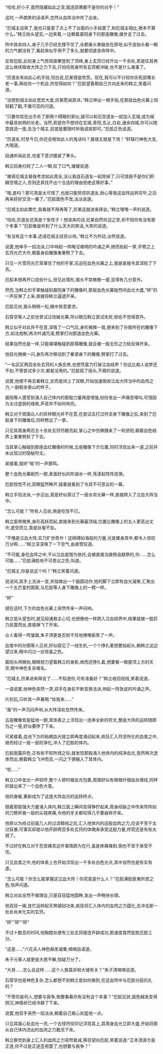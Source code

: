 
“哈哈,好小子,竟然隐藏如此之深,就连邵鹰都不是你的对手！”

这时,一声朗笑的话语声,忽然从血阵当中传了出来。

“厄城主说笑了,我也只是耍了点上不了台面的小手段罢了,和厄城主相比,根本不算什么。”韩立抬头望去,一边笑着,一边朝着晨阳身下的那座雕像,缓步走了过去。

阵中其余四人,身子几乎已经支撑不住了,全都垂头耷脑坐在原地,似乎连抬头看一眼的力气都没有了,看起来似乎用不了多久,就要彻底丧命阵中。

反观厄脍,此刻身上气势简直攀登到了顶峰,身上玄窍已经开出一千余处,若是任其再这么继续吸收大阵之力下去,只怕将周身所有玄窍都冲破,也不是什么难事了。

“厉道友有如此心机手段,坦白说,厄某很是欣赏。现在,我可以不计较你杀死邵鹰长老一事,再给你一个机会,你觉得如何？”厄脍望着朝自己方向走来的韩立,笑着问道。

“没想到城主如此宽宏大度,厉某愿闻其详。”韩立伸出一根手指,在那层血色光幕上轻轻戳了戳,不置可否的问道。

“只要你现在出手杀了那两个碍眼的家伙,就可以和石空道友一起加入玄城,成为城中最具权柄的长老。当然,若是你不想待在玄城,青阳,玄止,白岩,通余四城,你可以随意挑选一座,去当个城主,前提是要随时听我调宣即可。”厄脍正色说道。

“厉道友,时至今日,你还会相信此人的鬼话吗？晨城主就是下场！”轩辕行神色大变,大喝道。

段通听闻此言,也是下意识握紧了拳头。

韩立回身扫视了二人一眼,叹了口气,缓缓说道:

“难得厄城主替我考虑如此周全,没让我连石道友一起除掉了,只可惜我不是你们积鳞空境之人,否则还真找不出个合适的理由拒绝这等好事。”

“哦,是吗？那可真是太可惜了,也就只能劳烦厉道友,耐心等我这血阵运转完毕,之后再来好好交流一番了。”厄脍面色不改,淡淡说道。

“厄城主如此繁忙,我看就不用再等了,厉某这就进来拜会。”韩立嘿嘿一声的说道。

“哈哈,厉道友还真是个急性子！想进来的话,厄某自然欢迎之至,却不知你有没有那个本事？”厄脍像是听到了什么天大的笑话,大笑的说道。

“有没有这个本事,还请厄城主拭目以待。”韩立不为所动,淡然说道。

说罢,他单手一掐法诀,口中响起一阵晦涩难明的吟诵之声,继而抬起一掌,手臂之上玄窍光芒大作,朝着身前雕像重重劈了下去。

只见一片雪亮光芒笼罩住了他的手掌,压迫在血色光幕之上,竟是直接令其深陷了下去。

厄脍本想再开口说些什么,但见此情形,眉头不禁微微一蹙,显得有几分意外。

然而,当韩立的手掌触碰到晨阳身下的雕像时,那层血色光幕陡然间血光大盛,“砰”的一声反弹了上来,直接将韩立逼退开来。

厄脍见状,眉头稍稍一松,眼中笑意更浓。

石穿空等人之前也曾试过攻破光幕,所以眼见韩立尝试失败,倒也不觉得意外。

韩立似乎对此并不在意,深吸了一口气后,身形微微一晃,便来到了孙图所在的雕像下方,如法炮制,再次吟诵咒语,劈掌打向那道血色光幕。

结果自然也是一样,只能堪堪触碰到那尊雕像,就会被一股无形之力给反弹开来。

他目光微微一闪,身形再次移动到了秦源身下的雕像,劈掌打了过去。

“一名区区两百余处玄窍的人族玄修,也想凭蛮力打破泣血结界？你这比痴人说梦还不如,不管尝试多少次,都是没用的。”厄脍摇了摇头,不屑的说道。

说罢,他便不再去看韩立,反而是闭上了双眼,开始加速吸收泣血大阵当中的血肉之力,一副稳坐泰山的样子。

晨阳等人感受到涌入自己体内的那股力量再度增强,纷纷发出一声痛苦嚎叫,可惜因为太过虚弱的缘故,声音并不如何响亮。

韩立对于周围众人的异样眼光并不在意,在尝试击打过符坚身下雕像之后,来到了厄脍身下的雕像后,同样劈出了一掌。

只见其周身两百五十余处玄窍尽数亮起,掌心之中仿佛摄来了一轮骄阳,朝着血色结界上重重劈斩了下去。

当其掌心触碰到那座血红雕像的时候,五座雕像下方位置,同时浮现出来一道,之前并未出现过的隐秘符文。

紧接着,就听“嗡”的一声颤鸣。

整个血色光幕剧烈一颤,表面好似风吹湖水一样,荡漾起阵阵涟漪。

厄脍惊觉不对,双眼猛然睁开,接着就看到了令其不可思议的一幕。

韩立手掐法诀,一步迈出,竟是好似穿过了一层水帘光幕一样,直接跨入了泣血大阵当中。

“怎么可能？”所有人见状,俱是吃惊不已。

韩立面带微笑,身形高跃而起,直接来到光幕最顶端,位置比雕像上的五人更高出丈许,虚空而立,竟是丝毫不坠。

“不愧是泣血大阵,实乃旷世奇作！这磅礴如海般的力量,光是置身其中,都令人惊叹万分啊……”韩立深深嗅了一下空气,由衷赞叹道。

“不可能,身在血阵之中,不以泣血星图为依托,会被直接当做祭品献祭的,你……怎么可能……”厄脍满脸地不可思议之色,叫道。

“厄城主,你是说这个吗？”韩立笑着问道。

说话间,其手上法诀一变,并指做出一个画圆动作,他的脚下立即有血光凝聚,汇聚出一个五芒星的图案,与厄脍等人身下雕像上的一模一样。

“砰”

就在这时,下方的血色光幕上突然传来一声闷响。

韩立低头望去时,就见段通救主心切,也想像他一样跨入泣血结界中,结果就被一股巨力反震而出,直接弹飞了开来。

众人看得一阵皱眉,朱子清更是忍耐不住地掩嘴偷笑了一声。

血茧中的孙图等人见状,好似窥见了一线生机,一个个挣扎着想要抬起头,朝韩立这边望过来,眼中闪过一丝惊喜之色。

晨阳头颅微抬,眼睛努力望着韩立的身影,继而还挣扎着,想要看一眼屋顶上方的天空,眼中神色复杂难名。

“厄城主,厉某进来拜会了……不知道你,可有准备好？”韩立收回视线,笑着说道。

一语说罢,他神色突然一肃,双手在身前不断变换法诀,响起一阵急促的吟诵之声。

片刻后,只听其一声暴喝:“给我来……”

“轰”的一声沉闷声响,从大阵深处忽然传来。

五座雕像皆是猛地一颤,其体表之上浮现出一连串全新的符文,整座大阵的运转随即为之一窒,好似要停了下来。

可紧接着,血池下方的粘稠血光就立即再度涌动起来,疯狂汇入符坚所化的血茧之中,继而经过一层一层的净化,冲入了厄脍的体内。

厄脍面露异色,正有些不知所措之际,就发现那股涌入他体内的纯净血光,竟然再次透体而出,朝着韩立飞冲而去,一闪之下便融入了其体内。

“呃……”

韩立口中发出一声轻呼,整个人顿时被血光包裹,周围好似有根根纤细血丝缠绕,同样织就出来了一个血色大茧。

他的身躯,重新成为了这座大阵血光的运转终点。

随着那股强大力量涌入体内,韩立面上瞬间变得狰狞起来,周身经脉之中传来阵阵如同刀劈斧凿一般的尖锐疼痛,令他的牙关都咬得几乎要崩碎开来。

他原以为经过前面几人的过滤精纯之后,汇入他体内的这股血肉之力,应该不至于太过狂暴,可事实却是以他开辟两百多处玄窍的体魄来承受这股力量,终究还是有些太弱了。

不过好在韩立对于忍受痛苦这件事情颇为在行,虽是疼痛难耐,倒也不至于承受不住。

只见血茧之中,他的体表上也开始浮现出一千多处白色光点,其中自然也是有实有虚。

“怎么可能？你怎么能掌握这泣血大阵！你究竟是什么人？”厄脍满脸匪夷所思之色,惊声问道。

韩立对此全然不做理会,只是双目猛地圆睁,发出一声畅快长啸。

他双目一阖,连忙运转起天煞镇狱功来,疯狂将汇入体内的血肉之力蕴化,去冲击那一处处尚未化实的玄窍。

“砰”“砰”“砰”

不过十数息的时间,他胸膛处便有三处玄窍接连开辟成功,那速度竟然犹胜厄脍三分。

“这是……”六花夫人神色越发凝重,喃喃自语道。

朱子元等人就更是大惑不解,惊疑万分了。

“大哥……怎么会这样……这个人族莫非和大墟有关？”朱子清喃喃说道。

石穿空也是神色复杂,怎么都想不到韩立是如何做到,在这血阵中与厄脍分庭抗礼的？

“不管你是何人,想要与我争,倒要看看你有没有这个本事？”厄脍见状,面色越发变得阴沉,神情却已经冷静了下来。

说罢,他双手突然一掐法诀,朝着自己眉心处猛地一点。

只见其眉心处血光一亮,一个古怪符纹印记浮现其上,其周身血光立即大盛,开始将那从自己体内流出的血肉之力截流下来。

韩立察觉到身上汇入的血肉之力突然衰减,移目望向厄脍,笑着说道:“正本清源方是正道,你不过是正途歪用罢了,也想要与我争？”